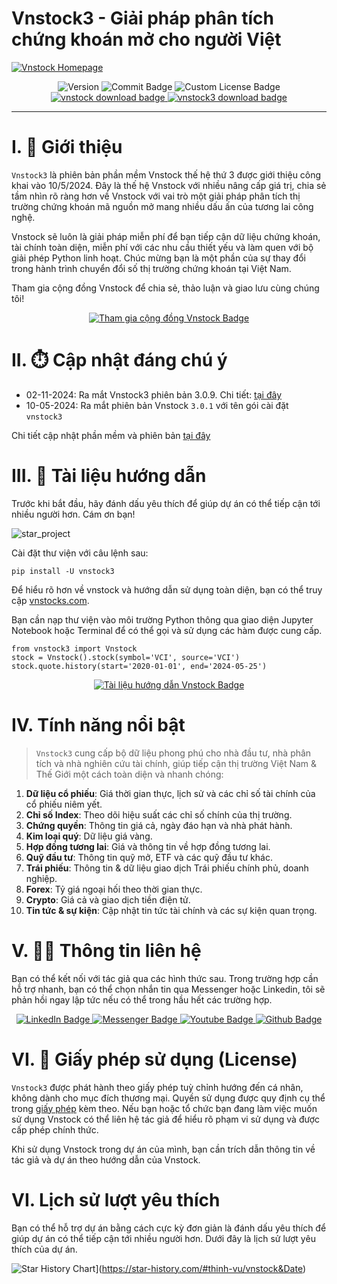 # Vnstock3 - Giải pháp phân tích chứng khoán mở cho người Việt

[![Vnstock Homepage](assets/images/vnstock-hero-banner.png)](https://vnstocks.com/)

<div id="badges" align="center">
    <img src="https://img.shields.io/pypi/pyversions/vnstock?logoColor=brown&style=flat" alt="Version"/>
    <img src="https://img.shields.io/github/last-commit/thinh-vu/vnstock?style=flat" alt="Commit Badge"/>
    <img src="https://img.shields.io/badge/license-Custom%20License-red?style=flat" alt="Custom License Badge"/>
</div>

<div id="badges" align="center">
    <a href="https://pypi.org/project/vnstock/">
        <img src="https://img.shields.io/pypi/dm/vnstock?label=vnstock%20download&style=flat" alt="vnstock download badge"/>
    </a>
    <a href="https://pypi.org/project/vnstock3/">
        <img src="https://img.shields.io/pypi/dm/vnstock3?label=vnstock3%20download&style=flat" alt="vnstock3 download badge"/>
    </a>
</div>

---


# I. 🎤 Giới thiệu

`Vnstock3` là phiên bản phần mềm Vnstock thế hệ thứ 3 được giới thiệu công khai vào 10/5/2024. 
Đây là thế hệ Vnstock với nhiều nâng cấp giá trị, chia sẻ tầm nhìn rõ ràng hơn về Vnstock với vai trò một giải pháp phân tích thị trường chứng khoán mã nguồn mở mang nhiều dấu ấn của tương lai công nghệ.

Vnstock sẽ luôn là giải pháp miễn phí để bạn tiếp cận dữ liệu chứng khoán, tài chính toàn diện, miễn phí với các nhu cầu thiết yếu và làm quen với bộ giải phép Python linh hoạt. Chúc mừng bạn là một phần của sự thay đổi trong hành trình chuyển đổi số thị trường chứng khoán tại Việt Nam.

Tham gia cộng đồng Vnstock để chia sẻ, thảo luận và giao lưu cùng chúng tôi!

<div id="badges" align="center">
  <a href="https://www.facebook.com/groups/vnstock.official" target="_blank">
    <img src="https://img.shields.io/badge/Tham%20gia%20cộng%20đồng-Vnstock-blue?style=for-the-badge&logo=facebook" alt="Tham gia cộng đồng Vnstock Badge"/>
  </a>
</div>

# II. ⏱️ Cập nhật đáng chú ý

- 02-11-2024: Ra mắt Vnstock3 phiên bản 3.0.9. Chi tiết: [tại đây](https://vnstocks.com/docs/tai-lieu/lich-su-phien-ban#02-11-2024)
- 10-05-2024: Ra mắt phiên bản Vnstock `3.0.1` với tên gói cài đặt `vnstock3`

Chi tiết cập nhật phần mềm và phiên bản [tại đây](https://vnstocks.com/docs/tai-lieu/lich-su-phien-ban)

# III. 📔 Tài liệu hướng dẫn

Trước khi bắt đầu, hãy đánh dấu yêu thích để giúp dự án có thể tiếp cận tới nhiều người hơn. Cám ơn bạn!

![star_project](https://raw.githubusercontent.com/thinh-vu/vnstock/beta/docs/docs/assets/images/github_star_guide.png)

Cài đặt thư viện với câu lệnh sau:

```
pip install -U vnstock3
```

Để hiểu rõ hơn về vnstock và hướng dẫn sử dụng toàn diện, bạn có thể truy cập [vnstocks.com](https://vnstocks.com/docs/category/s%E1%BB%95-tay-h%C6%B0%E1%BB%9Bng-d%E1%BA%ABn). 

Bạn cần nạp thư viện vào môi trường Python thông qua giao diện Jupyter Notebook hoặc Terminal để có thể gọi và sử dụng các hàm được cung cấp.

```
from vnstock3 import Vnstock
stock = Vnstock().stock(symbol='VCI', source='VCI')
stock.quote.history(start='2020-01-01', end='2024-05-25')
```

<div id="badges" align="center">
  <a href="https://vnstocks.com/docs/tai-lieu/huong-dan-nhanh" target="_blank">
    <img src="https://img.shields.io/badge/Tài%20liệu%20hướng%20dẫn-Vnstock-blue?style=for-the-badge&logo=book" alt="Tài liệu hướng dẫn Vnstock Badge"/>
  </a>
</div>

# IV. Tính năng nổi bật

> `Vnstock3` cung cấp bộ dữ liệu phong phú cho nhà đầu tư, nhà phân tích và nhà nghiên cứu tài chính, giúp tiếp cận thị trường Việt Nam & Thế Giới một cách toàn diện và nhanh chóng:

1. **Dữ liệu cổ phiếu**: Giá thời gian thực, lịch sử và các chỉ số tài chính của cổ phiếu niêm yết.
2. **Chỉ số Index**: Theo dõi hiệu suất các chỉ số chính của thị trường.
3. **Chứng quyền**: Thông tin giá cả, ngày đáo hạn và nhà phát hành.
4. **Kim loại quý**: Dữ liệu giá vàng.
5. **Hợp đồng tương lai**: Giá và thông tin về hợp đồng tương lai.
6. **Quỹ đầu tư**: Thông tin quỹ mở, ETF và các quỹ đầu tư khác.
7. **Trái phiếu**: Thông tin & dữ liệu giao dịch Trái phiếu chính phủ, doanh nghiệp.
8.  **Forex**: Tỷ giá ngoại hối theo thời gian thực.
10. **Crypto**: Giá cả và giao dịch tiền điện tử.
11. **Tin tức & sự kiện**: Cập nhật tin tức tài chính và các sự kiện quan trọng.

# V. 🙋‍♂️ Thông tin liên hệ

Bạn có thể kết nối với tác giả qua các hình thức sau. Trong trường hợp cần hỗ trợ nhanh, bạn có thể chọn nhắn tin qua Messenger hoặc Linkedin, tôi sẽ phản hồi ngay lập tức nếu có thể trong hầu hết các trường hợp.

<div id="badges" align="center">
  <a href="https://www.linkedin.com/in/thinh-vu">
    <img src="https://img.shields.io/badge/LinkedIn-blue?style=for-the-badge&logo=linkedin&logoColor=white" alt="LinkedIn Badge"/>
  </a>
  <a href="https://www.messenger.com/t/mr.thinh.ueh">
    <img src="https://img.shields.io/badge/Messenger-00B2FF?style=for-the-badge&logo=messenger&logoColor=white" alt="Messenger Badge"/>
  <a href="https://www.youtube.com/@learn_anything_az?sub_confirmation=1">
    <img src="https://img.shields.io/badge/YouTube-red?style=for-the-badge&logo=youtube&logoColor=white" alt="Youtube Badge"/>
  </a>
  </a>
    <a href="https://github.com/thinh-vu">
    <img src="https://img.shields.io/badge/GitHub-100000?style=for-the-badge&logo=github&logoColor=white" alt="Github Badge"/>
  </a>
</div>

# VI. 🔑 Giấy phép sử dụng (License)

`Vnstock3` được phát hành theo giấy phép tuỳ chỉnh hướng đến cá nhân, không dành cho mục đích thương mại. Quyền sử dụng được quy định cụ thể trong [giấy phép](LICENSE.md) kèm theo. Nếu bạn hoặc tổ chức bạn đang làm việc muốn sử dụng Vnstock có thể liên hệ tác giả để hiểu rõ phạm vi sử dụng và được cấp phép chính thức.

Khi sử dụng Vnstock trong dự án của mình, bạn cần trích dẫn thông tin về tác giả và dự án theo hướng dẫn của Vnstock.

# VI. Lịch sử lượt yêu thích

Bạn có thể hỗ trợ dự án bằng cách cực kỳ đơn giản là đánh dấu yêu thích để giúp dự án có thể tiếp cận tới nhiều người hơn. Dưới đây là lịch sử lượt yêu thích của dự án.

![Star History Chart](https://api.star-history.com/svg?repos=thinh-vu/vnstock&type=Date)](https://star-history.com/#thinh-vu/vnstock&Date)
